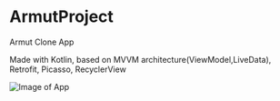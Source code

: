 # ArmutProject

Armut Clone App

Made with Kotlin, based on MVVM architecture(ViewModel,LiveData), Retrofit, Picasso, RecyclerView


![Image of App](https://imgur.com/K0iLoxP.png)
